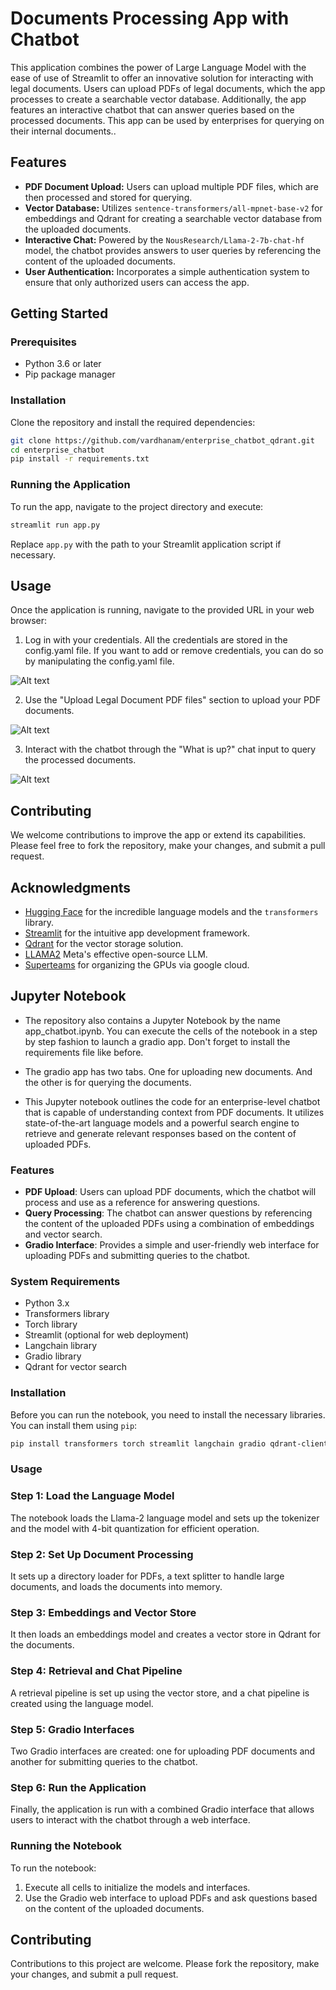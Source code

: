 
# Documents Processing App with Chatbot

This application combines the power of Large Language Model with the ease of use of Streamlit to offer an innovative solution for interacting with legal documents. Users can upload PDFs of legal documents, which the app processes to create a searchable vector database. Additionally, the app features an interactive chatbot that can answer queries based on the processed documents. This app can be used by enterprises for querying on their internal documents..

## Features

- **PDF Document Upload:** Users can upload multiple PDF files, which are then processed and stored for querying.
- **Vector Database:** Utilizes `sentence-transformers/all-mpnet-base-v2` for embeddings and Qdrant for creating a searchable vector database from the uploaded documents.
- **Interactive Chat:** Powered by the `NousResearch/Llama-2-7b-chat-hf` model, the chatbot provides answers to user queries by referencing the content of the uploaded documents.
- **User Authentication:** Incorporates a simple authentication system to ensure that only authorized users can access the app.

## Getting Started

### Prerequisites

- Python 3.6 or later
- Pip package manager

### Installation

Clone the repository and install the required dependencies:

```bash
git clone https://github.com/vardhanam/enterprise_chatbot_qdrant.git
cd enterprise_chatbot
pip install -r requirements.txt
```

### Running the Application

To run the app, navigate to the project directory and execute:

```bash
streamlit run app.py
```

Replace `app.py` with the path to your Streamlit application script if necessary.

## Usage

Once the application is running, navigate to the provided URL in your web browser:

1. Log in with your credentials. All the credentials are stored in the config.yaml file. If you want to add or remove credentials, you can do so by manipulating the config.yaml file.

![Alt text](1.png)

2. Use the "Upload Legal Document PDF files" section to upload your PDF documents.

![Alt text](2.png)

3. Interact with the chatbot through the "What is up?" chat input to query the processed documents.

![Alt text](3.png)

## Contributing

We welcome contributions to improve the app or extend its capabilities. Please feel free to fork the repository, make your changes, and submit a pull request.


## Acknowledgments

- [Hugging Face](https://huggingface.co/) for the incredible language models and the `transformers` library.
- [Streamlit](https://streamlit.io/) for the intuitive app development framework.
- [Qdrant](https://qdrant.tech/) for the vector storage solution.
- [LLAMA2](https://llama.meta.com/) Meta's effective open-source LLM.
- [Superteams](https://www.superteams.ai/) for organizing the GPUs via google cloud.

## Jupyter Notebook

- The repository also contains a Jupyter Notebook by the name app_chatbot.ipynb. You can execute the cells of the notebook in a step by step fashion to launch a gradio app. Don't forget to install the requirements file like before.
- The gradio app has two tabs. One for uploading new documents. And the other is for querying the documents.

- This Jupyter notebook outlines the code for an enterprise-level chatbot that is capable of understanding context from PDF documents. It utilizes state-of-the-art language models and a powerful search engine to retrieve and generate relevant responses based on the content of uploaded PDFs.

### Features

- **PDF Upload**: Users can upload PDF documents, which the chatbot will process and use as a reference for answering questions.
- **Query Processing**: The chatbot can answer questions by referencing the content of the uploaded PDFs using a combination of embeddings and vector search.
- **Gradio Interface**: Provides a simple and user-friendly web interface for uploading PDFs and submitting queries to the chatbot.

### System Requirements

- Python 3.x
- Transformers library
- Torch library
- Streamlit (optional for web deployment)
- Langchain library
- Gradio library
- Qdrant for vector search

### Installation

Before you can run the notebook, you need to install the necessary libraries. You can install them using `pip`:

```bash
pip install transformers torch streamlit langchain gradio qdrant-client
```

### Usage

### Step 1: Load the Language Model

The notebook loads the Llama-2 language model and sets up the tokenizer and the model with 4-bit quantization for efficient operation.

### Step 2: Set Up Document Processing

It sets up a directory loader for PDFs, a text splitter to handle large documents, and loads the documents into memory.

### Step 3: Embeddings and Vector Store

It then loads an embeddings model and creates a vector store in Qdrant for the documents.

### Step 4: Retrieval and Chat Pipeline

A retrieval pipeline is set up using the vector store, and a chat pipeline is created using the language model.

### Step 5: Gradio Interfaces

Two Gradio interfaces are created: one for uploading PDF documents and another for submitting queries to the chatbot.

### Step 6: Run the Application

Finally, the application is run with a combined Gradio interface that allows users to interact with the chatbot through a web interface.

### Running the Notebook

To run the notebook:

1. Execute all cells to initialize the models and interfaces.
2. Use the Gradio web interface to upload PDFs and ask questions based on the content of the uploaded documents.

## Contributing

Contributions to this project are welcome. Please fork the repository, make your changes, and submit a pull request.